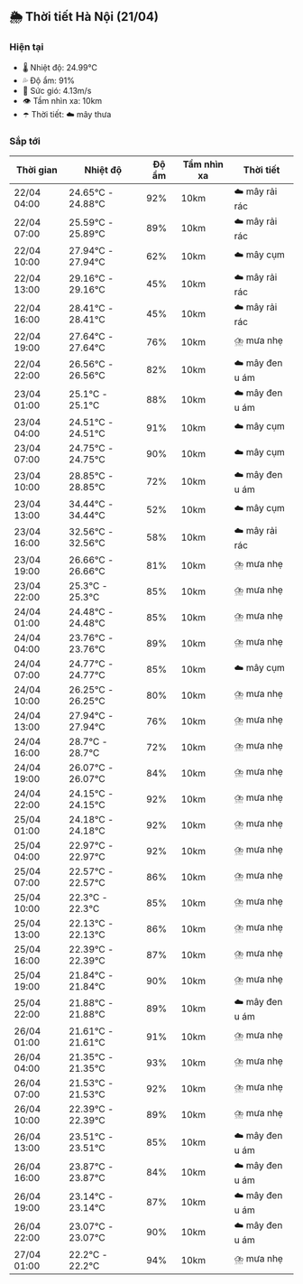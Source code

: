 ## 🌦️ Thời tiết Hà Nội (21/04)

### Hiện tại

- 🌡️ Nhiệt độ: 24.99℃
- 💦 Độ ẩm: 91%
- 💨 Sức gió: 4.13m/s
- 👁️ Tầm nhìn xa: 10km
- ☂️ Thời tiết: ☁️ mây thưa

### Sắp tới

| Thời gian | Nhiệt độ | Độ ẩm | Tầm nhìn xa | Thời tiết |
| --- | --- | --- | --- | --- |
| 22/04 04:00 | 24.65℃ - 24.88℃ | 92% | 10km | ☁️ mây rải rác |
| 22/04 07:00 | 25.59℃ - 25.89℃ | 89% | 10km | ☁️ mây rải rác |
| 22/04 10:00 | 27.94℃ - 27.94℃ | 62% | 10km | ☁️ mây cụm |
| 22/04 13:00 | 29.16℃ - 29.16℃ | 45% | 10km | ☁️ mây rải rác |
| 22/04 16:00 | 28.41℃ - 28.41℃ | 45% | 10km | ☁️ mây rải rác |
| 22/04 19:00 | 27.64℃ - 27.64℃ | 76% | 10km | ⛈️ mưa nhẹ |
| 22/04 22:00 | 26.56℃ - 26.56℃ | 82% | 10km | ☁️ mây đen u ám |
| 23/04 01:00 | 25.1℃ - 25.1℃ | 88% | 10km | ☁️ mây đen u ám |
| 23/04 04:00 | 24.51℃ - 24.51℃ | 91% | 10km | ☁️ mây cụm |
| 23/04 07:00 | 24.75℃ - 24.75℃ | 90% | 10km | ☁️ mây cụm |
| 23/04 10:00 | 28.85℃ - 28.85℃ | 72% | 10km | ☁️ mây đen u ám |
| 23/04 13:00 | 34.44℃ - 34.44℃ | 52% | 10km | ☁️ mây cụm |
| 23/04 16:00 | 32.56℃ - 32.56℃ | 58% | 10km | ☁️ mây rải rác |
| 23/04 19:00 | 26.66℃ - 26.66℃ | 81% | 10km | ⛈️ mưa nhẹ |
| 23/04 22:00 | 25.3℃ - 25.3℃ | 85% | 10km | ⛈️ mưa nhẹ |
| 24/04 01:00 | 24.48℃ - 24.48℃ | 85% | 10km | ⛈️ mưa nhẹ |
| 24/04 04:00 | 23.76℃ - 23.76℃ | 89% | 10km | ⛈️ mưa nhẹ |
| 24/04 07:00 | 24.77℃ - 24.77℃ | 85% | 10km | ☁️ mây cụm |
| 24/04 10:00 | 26.25℃ - 26.25℃ | 80% | 10km | ⛈️ mưa nhẹ |
| 24/04 13:00 | 27.94℃ - 27.94℃ | 76% | 10km | ⛈️ mưa nhẹ |
| 24/04 16:00 | 28.7℃ - 28.7℃ | 72% | 10km | ⛈️ mưa nhẹ |
| 24/04 19:00 | 26.07℃ - 26.07℃ | 84% | 10km | ⛈️ mưa nhẹ |
| 24/04 22:00 | 24.15℃ - 24.15℃ | 92% | 10km | ⛈️ mưa nhẹ |
| 25/04 01:00 | 24.18℃ - 24.18℃ | 92% | 10km | ⛈️ mưa nhẹ |
| 25/04 04:00 | 22.97℃ - 22.97℃ | 92% | 10km | ⛈️ mưa nhẹ |
| 25/04 07:00 | 22.57℃ - 22.57℃ | 86% | 10km | ⛈️ mưa nhẹ |
| 25/04 10:00 | 22.3℃ - 22.3℃ | 85% | 10km | ⛈️ mưa nhẹ |
| 25/04 13:00 | 22.13℃ - 22.13℃ | 86% | 10km | ⛈️ mưa nhẹ |
| 25/04 16:00 | 22.39℃ - 22.39℃ | 87% | 10km | ⛈️ mưa nhẹ |
| 25/04 19:00 | 21.84℃ - 21.84℃ | 90% | 10km | ⛈️ mưa nhẹ |
| 25/04 22:00 | 21.88℃ - 21.88℃ | 89% | 10km | ☁️ mây đen u ám |
| 26/04 01:00 | 21.61℃ - 21.61℃ | 91% | 10km | ⛈️ mưa nhẹ |
| 26/04 04:00 | 21.35℃ - 21.35℃ | 93% | 10km | ⛈️ mưa nhẹ |
| 26/04 07:00 | 21.53℃ - 21.53℃ | 92% | 10km | ⛈️ mưa nhẹ |
| 26/04 10:00 | 22.39℃ - 22.39℃ | 89% | 10km | ⛈️ mưa nhẹ |
| 26/04 13:00 | 23.51℃ - 23.51℃ | 85% | 10km | ☁️ mây đen u ám |
| 26/04 16:00 | 23.87℃ - 23.87℃ | 84% | 10km | ☁️ mây đen u ám |
| 26/04 19:00 | 23.14℃ - 23.14℃ | 87% | 10km | ☁️ mây đen u ám |
| 26/04 22:00 | 23.07℃ - 23.07℃ | 90% | 10km | ☁️ mây đen u ám |
| 27/04 01:00 | 22.2℃ - 22.2℃ | 94% | 10km | ⛈️ mưa nhẹ |
